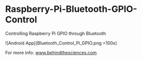 # Raspberry-Pi-Bluetooth-GPIO-Control
Controlling Raspberry Pi GPIO through Bluetooth

![Android App](Bluetooth_Control_Pi_GPIO.png =100x)

For more info: www.behindthesciences.com
